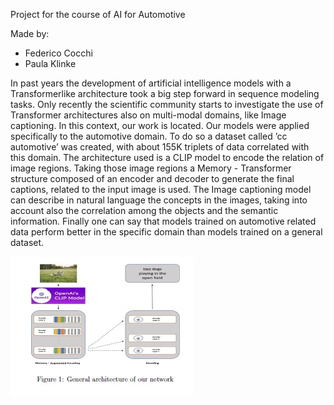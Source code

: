 Project for the course of AI for Automotive

Made by:
- Federico Cocchi
- Paula Klinke


In past years the development of artificial intelligence models with a Transformerlike
architecture took a big step forward in sequence modeling tasks. Only recently the
scientific community starts to investigate the use of Transformer architectures also on
multi-modal domains, like Image captioning. In this context, our work is located.
Our models were applied specifically to the automotive domain. To do so a dataset
called ’cc automotive’ was created, with about 155K triplets of data correlated with this
domain.
The architecture used is a CLIP model to encode the relation of image regions. Taking
those image regions a Memory - Transformer structure composed of an encoder and
decoder to generate the final captions, related to the input image is used.
The Image captioning model can describe in natural language the concepts in the
images, taking into account also the correlation among the objects and the semantic
information.
Finally one can say that models trained on automotive related data perform better in
the specific domain than models trained on a general dataset.

![](/images/AI4A.jpg)
